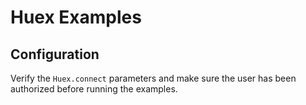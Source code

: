 
# Huex Examples

## Configuration

Verify the `Huex.connect` parameters and make sure the user has been authorized before running the examples.